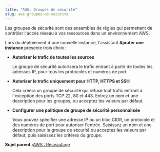 ```yaml
---
title: "AWS: Groupes de sécurité"
slug: aws-groupes-de-securite
---
```



Les groupes de sécurité sont des ensembles de règles qui permettent de contrôler l'accès réseau à vos ressources dans un environnement AWS.

Lors du déploiement d'une nouvelle instance, l'assistant **Ajouter une instance** présente trois choix :

- **Autoriser le trafic de toutes les sources**

     Le groupe de sécurité autorisera le trafic entrant à partir de toutes les adresses IP, pour tous les protocoles et numéros de port.

- **Autoriser le trafic uniquement pour HTTP, HTTPS et SSH**

     Cela créera un groupe de sécurité qui refuse tout trafic entrant à l'exception des ports TCP 22, 80 et 443. Entrez un nom et une description pour les groupes, ou acceptez les valeurs par défaut.

- **Configurer une politique de groupe de sécurité personnalisée**

     Vous pouvez spécifier une adresse IP ou un bloc CIDR, un protocole et des numéros de port pour autoriser l'entrée. Saisissez un nom et une description pour le groupe de sécurité ou acceptez les valeurs par défaut, puis saisissez les critères du groupe.


**Sujet parent :**[AWS : Réseautage](aws-networking.md)

